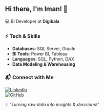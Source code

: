 ## Hi there, I'm Iman! 👋  

💻 BI Developer at **Digikala**

### ⚡ Tech & Skills  
- **Databases**: SQL Server, Oracle  
- **BI Tools**: Power BI, Tableau  
- **Languages**: SQL, Python, DAX
- **Data Modeling & Warehousing** 

### 📬 Connect with Me  
[![LinkedIn](https://img.shields.io/badge/LinkedIn-iman-blue?style=flat&logo=linkedin)](https://www.linkedin.com/in/imanhajibabaei)  
[![GitHub](https://img.shields.io/badge/GitHub-iman-black?style=flat&logo=github)](https://github.com/imanhajibabaei)  

💡 *"Turning raw data into insights & decisions!"*  
